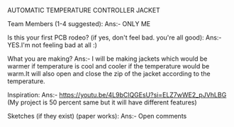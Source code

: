 AUTOMATIC TEMPERATURE CONTROLLER JACKET 

Team Members (1-4 suggested):
Ans:- ONLY ME

Is this your first PCB rodeo? (if yes, don't feel bad. you're all good):
Ans:- YES.I'm not feeling bad at all :)


What you are making?
Ans:- I will be making jackets which would be warmer if temperature is cool
      and cooler if the temperature would be warm.It will also open and close
      the zip of the jacket according to the temperature.

Inspiration:
Ans:- https://youtu.be/4L9bClQGEsU?si=ELZ7wWE2_pJVhLBG 
(My project is 50 percent same but it will have different features)

Sketches (if they exist) (paper works):
Ans:- Open comments



